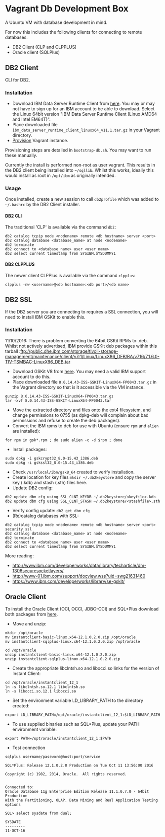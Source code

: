 # Vagrant Db Development Box

A Ubuntu VM with database development in mind.

For now this includes the following clients for connecting to remote databases:

* DB2 Client (CLP and CLPPLUS)
* Oracle client (SQLPlus) 

## DB2 Client

CLI for DB2.

### Installation

* Download IBM Data Server Runtime Client from [here](http://www-01.ibm.com/support/docview.wss?uid=swg21385217). You may or may not have to sign up for an IBM account to be able to download. Select the Linux 64bit version "IBM Data Server Runtime Client (Linux AMD64 and Intel EM64T)". 
* Place downloaded file ```ibm_data_server_runtime_client_linuxx64_v11.1.tar.gz``` in your Vagrant directory.
* [Provision](../README.markdown) Vagrant instance.

Provisioning steps are detailed in ```bootstrap-db.sh```. You may want to run these manually.

Currently the install is performed non-root as user vagrant. This results in the DB2 client being installed into ```~/sqllib```. Whilst this works, ideally this would install as root in ```/opt/ibm``` as originally intended.

### Usage

Once installed, create a new session to call ```db2profile``` which was added to ```~/.bashrc``` by the DB2 Client installer. 

#### DB2 CLI

The traditional 'CLP' is available via the command ```db2```:

```
db2 catalog tcpip node <nodename> remote <db hostname> server <port>
db2 catalog database <database_name> at node <nodename>
db2 terminate
db2 connect to <database_name> user <user_name>
db2 select current timestamp from SYSIBM.SYSDUMMY1
```

#### DB2 CLPPLUS

The newer client CLPPlus is available via the command ```clpplus```:

```
clpplus -nw <username>@<db hostname>:<db port>/<db name>
```

## DB2 SSL

If the DB2 server you are connecting to requires a SSL connection, you will need to install IBM GSKit to enable this.

### Installation

11/10/2016: There is problem converting the 64bit GSKit RPMs to .deb. Whilst not actively advertised, IBM provide GSKit deb packages within this tarball :ftp://public.dhe.ibm.com/storage/tivoli-storage-management/maintenance/client/v7r1/Linux/LinuxX86_DEB/BA/v716/7.1.6.0-TIV-TSMBAC-LinuxX86_DEB.tar

* Download GSKit V8 from [here](http://www.ibm.com/support/fixcentral/swg/selectFixes?product=ibm/Tivoli/IBM+Global+Security+Kit&function=fixId&fixids=8.0.14.*-GSKIT-Linux*). You may need a valid IBM support account to do this.
* Place downloaded file ```8.0.14.43-ISS-GSKIT-LinuxX64-FP0043.tar.gz``` in the Vagrant directory so that is it accessible via the VM instance.
```
gunzip 8.0.14.43-ISS-GSKIT-LinuxX64-FP0043.tar.gz
tar -xvf 8.0.14.43-ISS-GSKIT-LinuxX64-FP0043.tar
```
* Move the extracted directory and files onto the ext4 filesystem, and change permissions to 0755 (as dpkg-deb will complain about bad permissions and refuse to create the deb packages).
* Convert the IBM rpms to deb for use with Ubuntu (ensure ```rpm``` and ```alien``` are installed):
```
for rpm in gsk*.rpm ; do sudo alien -c -d $rpm ; done
```

* Install packages:
```
sudo dpkg -i gskcrypt32_8.0-15.43_i386.deb
sudo dpkg -i gskssl32_8.0-15.43_i386.deb
```
* Check ```/usr/local/ibm/gsk8_64``` created to verify installation.
* Create location for key files ```mkdir ~/.db2keystore``` and copy the server key (.kdb) and stash (.sth) files here.
* Update DB2 config:
```
db2 update dbm cfg using SSL_CLNT_KEYDB ~/.db2keystore/<keyfile>.kdb
db2 update dbm cfg using SSL_CLNT_STASH ~/.db2keystore/<stashfile>.sth
```
* Verify config update:
```db2 get dbm cfg```
* (Re)catalog databases with SSL:
```
db2 catalog tcpip node <nodename> remote <db hostname> server <port> security ssl
db2 catalog database <database_name> at node <nodename>
db2 terminate
db2 connect to <database_name> user <user_name>
db2 select current timestamp from SYSIBM.SYSDUMMY1
```

More reading:

* http://www.ibm.com/developerworks/data/library/techarticle/dm-1306securesocketlayers/
* http://www-01.ibm.com/support/docview.wss?uid=swg21631460
* https://www.ibm.com/developerworks/library/se-gskit/

## Oracle Client

To install the Oracle Client (OCI, OCCI, JDBC-OCI) and SQL*Plus download both packages from [here](http://www.oracle.com/technetwork/topics/linuxx86-64soft-092277.html).

* Move and unzip:

```
mkdir /opt/oracle
mv instantclient-basic-linux.x64-12.1.0.2.0.zip /opt/oracle
mv instantclient-sqlplus-linux.x64-12.1.0.2.0.zip /opt/oracle

cd /opt/oracle
unzip instantclient-basic-linux.x64-12.1.0.2.0.zip
unzip instantclient-sqlplus-linux.x64-12.1.0.2.0.zip
```

* Create the appropriate libclntsh.so and libocci.so links for the version of Instant Client:
```
cd /opt/oracle/instantclient_12_1
ln -s libclntsh.so.12.1 libclntsh.so
ln -s libocci.so.12.1 libocci.so
```

* Set the environment variable LD_LIBRARY_PATH to the directory created:
```
export LD_LIBRARY_PATH=/opt/oracle/instantclient_12_1:$LD_LIBRARY_PATH
```

* To use supplied binaries such as SQL*Plus, update your PATH environment variable:
```
export PATH=/opt/oracle/instantclient_12_1:$PATH
```

* Test connection
```
sqlplus username/password@host:port/service

SQL*Plus: Release 12.1.0.2.0 Production on Tue Oct 11 13:56:00 2016

Copyright (c) 1982, 2014, Oracle.  All rights reserved.


Connected to:
Oracle Database 11g Enterprise Edition Release 11.1.0.7.0 - 64bit Production
With the Partitioning, OLAP, Data Mining and Real Application Testing options

SQL> select sysdate from dual;

SYSDATE
---------
11-OCT-16
```
